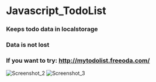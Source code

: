 # Javascript_TodoList

### Keeps todo data in localstorage
### Data is not lost
### If you want to try: http://mytodolist.freeoda.com/
![Screenshot_2](https://user-images.githubusercontent.com/75725469/214847182-ce806cd8-ded9-43cb-a8bd-35df5d7a5410.png)
![Screenshot_3](https://user-images.githubusercontent.com/75725469/214848807-82c8c71d-281a-475e-b5f2-4b64bbebccdc.png)
